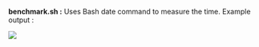 **benchmark.sh :** Uses Bash date command to measure the time. Example output :

<img src="https://github.com/akhin/shell_scripting_toolkit/blob/master/simple_benchmarker/benchmark_output.png">

